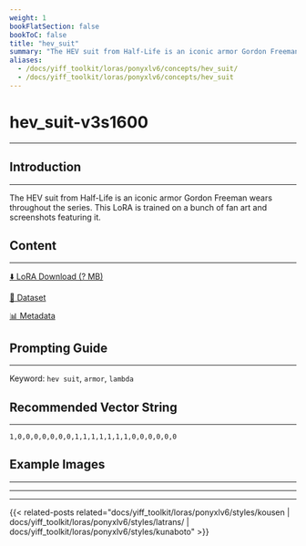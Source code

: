 ```yaml
---
weight: 1
bookFlatSection: false
bookToC: false
title: "hev_suit"
summary: "The HEV suit from Half-Life is an iconic armor Gordon Freeman wears throughout the series. This LoRA is trained on a bunch of fan art and screenshots featuring it."
aliases:
  - /docs/yiff_toolkit/loras/ponyxlv6/concepts/hev_suit/
  - /docs/yiff_toolkit/loras/ponyxlv6/concepts/hev_suit
---
```


<!--markdownlint-disable MD025 MD033 -->

# hev_suit-v3s1600

---

## Introduction

---

The HEV suit from Half-Life is an iconic armor Gordon Freeman wears throughout the series. This LoRA is trained on a bunch of fan art and screenshots featuring it.

## Content

---

[⬇️ LoRA Download (? MB)]()

[📐 Dataset]()

[📊 Metadata]()

## Prompting Guide

---

Keyword: `hev suit`, `armor`, `lambda`

## Recommended Vector String

---

`1,0,0,0,0,0,0,0,1,1,1,1,1,1,1,0,0,0,0,0,0`

## Example Images

---

<div class="image-grid">
  <div class="image-grid-container">
    <a href="">
    </a>
    <a href="">
    </a>
  </div>
</div>

---

---

{{< related-posts related="docs/yiff_toolkit/loras/ponyxlv6/styles/kousen | docs/yiff_toolkit/loras/ponyxlv6/styles/latrans/ | docs/yiff_toolkit/loras/ponyxlv6/styles/kunaboto" >}}
